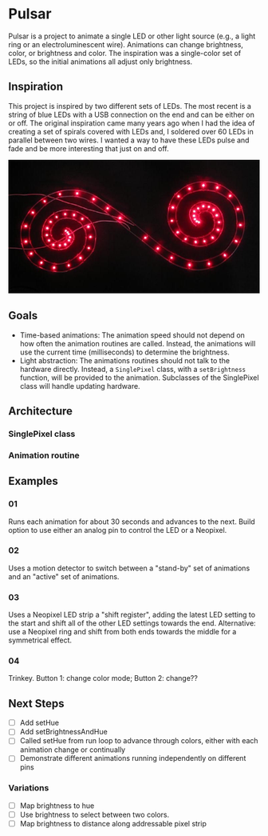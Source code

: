 # Pulsar
Pulsar is a project to animate a single LED or other light source (e.g., a light ring or an electroluminescent wire). Animations can change brightness, color, or brightness and color. The inspiration was a single-color set of LEDs, so the initial animations all adjust only brightness.

## Inspiration
This project is inspired by two different sets of LEDs. The most recent is a string of blue LEDs with a USB connection on the end and can be either on or off. The original inspiration came many years ago when I had the idea of creating a set of spirals covered with LEDs and, I soldered over 60 LEDs in parallel between two wires. I wanted a way to have these LEDs pulse and fade and be more interesting that just on and off.

![Spiral](Misc/SpiralLEDs.jpg)

## Goals
* Time-based animations: The animation speed should not depend on how often the animation routines are called. Instead, the animations will use the current time (milliseconds) to determine the brightness.
* Light abstraction: The animations routines should not talk to the hardware directly. Instead, a `SinglePixel` class, with a `setBrightness` function, will be provided to the animation. Subclasses of the SinglePixel class will handle updating hardware. 

## Architecture

### SinglePixel class

### Animation routine

## Examples

### 01
Runs each animation for about 30 seconds and advances to the next. Build option to use either an analog pin to control the LED or a Neopixel.

### 02
Uses a motion detector to switch between a "stand-by" set of animations and an "active" set of animations.

### 03
Uses a Neopixel LED strip a "shift register", adding the latest LED setting to the start and shift all of the other LED settings towards the end. Alternative: use a Neopixel ring and shift from both ends towards the middle for a symmetrical effect.

### 04
Trinkey. Button 1: change color mode; Button 2: change??


## Next Steps
- [ ] Add setHue
- [ ] Add setBrightnessAndHue
- [ ] Called setHue from run loop to advance through colors, either with each animation change or continually
- [ ] Demonstrate different animations running independently on different pins
### Variations 
- [ ] Map brightness to hue
- [ ] Use brightness to select between two colors.
- [ ] Map brightness to distance along addressable pixel strip
